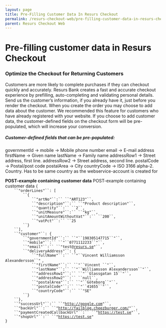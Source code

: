 ```yaml
---
layout: page
title: Pre-Filling Customer Data In Resurs Checkout
permalink: /resurs-checkout-web/pre-filling-customer-data-in-resurs-checkout/
parent: Resurs Checkout Web
---
```



# Pre-filling customer data in Resurs Checkout 

  
### Optimize the Checkout for Returning Customers
Customers are more likely to complete purchases if they can checkout
quickly and accurately. Resurs Bank creates a fast and accurate checkout
experience by prefilling, auto-completing and validating personal
details.
Send us the customer’s information, if you already have it, just before
you render the checkout. When you create the order you may choose to add
data about the customer. We recommended this feature for customers who
have already registered with your website.
If you choose to add customer data, the customer-defined fields on the
checkout form will be pre-populated, which will increase your
conversion.
  
##### Customer-defined fields that can be pre-populated:
governmentId -\>
mobile -\> Mobile phone number
email -\> E-mail address
firstName -\> Given name
lastName -\> Family name
addressRow1 -\> Street address, first line.
addressRow2 -\> Street address, second line.
postalCode -\> Postal/post code
postalArea -\> City
countryCode -\> ISO 3166 alpha-2. Country. Has to be same country as the
webservice-account is created for
  
**POST-example containing customer data**
POST-example containing customer data
`{`  
`    ``"orderLines"``: [`  
`        ``{`  
`            ``"artNo"``:`` ``"ART123"``,`  
`            ``"description"``:`` ``"Product description"``,`  
`            ``"quantity"``:`` ``2``,`  
`            ``"unitMeasure"``:`` ``"kg"``,`  
`            ``"unitAmountWithoutVat"``:`` ``200``,`  
`            ``"vatPct"``:`` ``25`  
`        ``}`  
`    ``],`  
`    ``"customer"``: {`  
`        ``"governmentId"``:`` ``"``198305147715``"``,`  
`        ``"mobile"``:`` ``"``0771112233``"``,`  
`        ``"email"``:`` ``"test@`[`resurs.se`](http://resurs.se)`"``,`  
`        ``"deliveryAddress"``: {`  
`            ``"fullName"``:`` ``"``Vincent Williamsson Alexandersson``"` `,`  
`            ``"firstName"``:`` ``"``Vincent ``"``,`  
`            ``"lastName"``:`` ``"``Williamsson Alexandersson``"``,`  
`            ``"addressRow1"``:`` ``"``Glassgatan 15``"``,`  
`            ``"addressRow2"``:`` ``null``,`  
`            ``"postalArea"``:`` ``"``Göteborg``"``,`  
`            ``"postalCode"``:`` ``"``41655``"``,`  
`            ``"countryCode"``:`` ``"SE"`  
`        ``}`  
`    ``},`  
`    ``"successUrl"``:`` ``"`[`http://google.com`](http://google.com/)`"``,`  
`    ``"backUrl"``:`` ``"`[`http://failblog.cheezburger.com/`](http://failblog.cheezburger.com/)`"``,`  
`    ``"paymentCreatedCallbackUrl"``:`` ``"`[`https://test.se`](https://test.se/)`"``,`  
`    ``"shopUrl"``:`` ``"`[`https://test.se`](https://test.se/)`"`  
`}`
